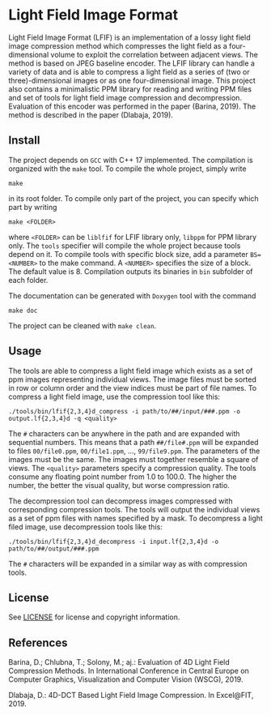 # Light Field Image Format
Light Field Image Format (LFIF) is an implementation of a lossy light field image compression method which compresses the light field as a four-dimensional volume to exploit the correlation between adjacent views. The method is based on JPEG baseline encoder. The LFIF library can handle a variety of data and is able to compress a light field as a series of (two or three)-dimensional images or as one four-dimensional image. This project also contains a minimalistic PPM library for reading and writing PPM files and set of tools for light field image compression and decompression.
Evaluation of this encoder was performed in the paper (Barina, 2019). The method is described in the paper (Dlabaja, 2019).

## Install
The project depends on ``GCC`` with C++ 17 implemented. The compilation is organized with the ``make`` tool.
To compile the whole project, simply write

    make

in its root folder. To compile only part of the project, you can specify which part by writing

    make <FOLDER>

where ``<FOLDER>`` can be ``liblfif`` for LFIF library only, ``libppm`` for PPM library only. The ``tools`` specifier will compile the whole project because tools depend on it. To compile tools with specific block size, add a parameter ``BS=<NUMBER>`` to the make command. A ``<NUMBER>`` specifies the size of a block. The default value is 8. Compilation outputs its binaries in ``bin`` subfolder of each folder.

The documentation can be generated with ``Doxygen`` tool with the command

    make doc

The project can be cleaned with ``make clean``.

## Usage
The tools are able to compress a light field image which exists as a set of ppm images representing individual views.
The image files must be sorted in row or column order and the view indices must be part of file names.
To compress a light field image, use the compression tool like this:

    ./tools/bin/lfif{2,3,4}d_compress -i path/to/##/input/###.ppm -o output.lf{2,3,4}d -q <quality>

The ``#`` characters can be anywhere in the path and are expanded with sequential numbers. This means that a path ``##/file#.ppm`` will be expanded to files ``00/file0.ppm``, ``00/file1.ppm``, ..., ``99/file9.ppm``. The parameters of the images must be the same. The images must together resemble a square of views.
The ``<quality>`` parameters specify a compression quality. The tools consume any floating point number from 1.0 to 100.0. The higher the number, the better the visual quality, but worse compression ratio.

The decompression tool can decompress images compressed with corresponding compression tools. The tools will output the individual views as a set of ppm files with names specified by a mask. To decompress a light filed image, use decompression tools like this:

    ./tools/bin/lfif{2,3,4}d_decompress -i input.lf{2,3,4}d -o path/to/##/output/###.ppm

The ``#`` characters will be expanded in a similar way as with compression tools.

## License
See [LICENSE](https://github.com/xdlaba02/light-field-image-format/blob/master/LICENSE) for license and copyright information.

## References
Barina, D.; Chlubna, T.; Solony, M.; aj.: Evaluation of 4D Light Field Compression Methods. In International Conference in Central Europe on Computer Graphics, Visualization and Computer Vision (WSCG), 2019.

Dlabaja, D.: 4D-DCT Based Light Field Image Compression. In Excel\@FIT, 2019.
